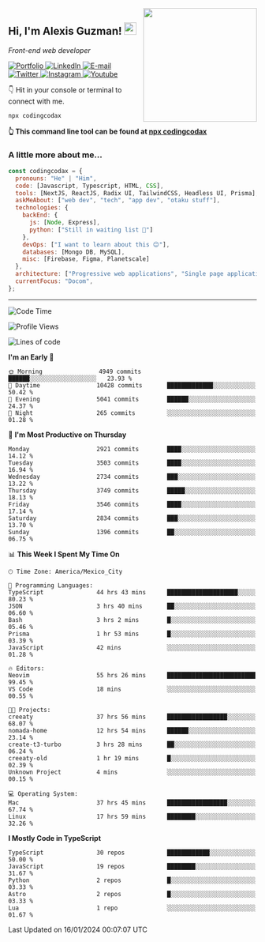 <img align='right' src="https://media.giphy.com/media/M9gbBd9nbDrOTu1Mqx/giphy.gif" width="230">
<h2>Hi, I'm Alexis Guzman! <img src="https://media.giphy.com/media/hvRJCLFzcasrR4ia7z/giphy.gif" width="25px"></h2>
<p><em>Front-end web developer</em></p>

<p>
  <a href='https://www.codingcodax.dev' target='_blank'>
    <img alt='Portfolio' src='https://img.shields.io/badge/Portfolio-black?logo=vercel&style=flat-square'>
  </a>
  <a href='https://linkedin.com/in/codingcodax' target='_blank'>
    <img alt='LinkedIn' src='https://img.shields.io/badge/LinkedIn-black?logo=LinkedIn&style=flat-square'>
  </a>
  <a href='mailto:codingcodax@gmail.com' target='_blank'>
    <img alt='E-mail' src='https://img.shields.io/badge/Email-black?logo=Gmail&style=flat-square'>
  </a>
  <a href='https://twitter.com/codingcodax' target='_blank'>
    <img alt='Twitter' src='https://img.shields.io/badge/Twitter-black?logo=Twitter&style=flat-square'>
  </a>
  <a href='https://www.instagram.com/codingcodax' target='_blank'>
    <img alt='Instagram' src='https://img.shields.io/badge/Instagram-black?logo=Instagram&style=flat-square'>
  </a>
  <a href='https://www.youtube.com/@codingcodax' target='_blank'>
    <img alt='Youtube' src='https://img.shields.io/badge/YouTube-black?logo=Youtube&style=flat-square'>
  </a>
</p>

👇 Hit in your console or terminal to connect with me.

```bash
npx codingcodax
```
**👆 This command line tool can be found at [npx codingcodax](https://github.com/codingcodax/npx-codingcodax)**

<h3>A little more about me...</h3>

```javascript
const codingcodax = {
  pronouns: "He" | "Him",
  code: [Javascript, Typescript, HTML, CSS],
  tools: [NextJS, ReactJS, Radix UI, TailwindCSS, Headless UI, Prisma],
  askMeAbout: ["web dev", "tech", "app dev", "otaku stuff"],
  technologies: {
    backEnd: {
      js: [Node, Express],
      python: ["Still in waiting list 🥲"]
    },
    devOps: ["I want to learn about this 😊"],
    databases: [Mongo DB, MySQL],
    misc: [Firebase, Figma, Planetscale]
  },
  architecture: ["Progressive web applications", "Single page applications"],
  currentFocus: "Docom",
};
```

---

<!--START_SECTION:waka-->
![Code Time](http://img.shields.io/badge/Code%20Time-2%2C147%20hrs%2055%20mins-blue)

![Profile Views](http://img.shields.io/badge/Profile%20Views-2-blue)

![Lines of code](https://img.shields.io/badge/From%20Hello%20World%20I%27ve%20Written-9.3%20million%20lines%20of%20code-blue)

**I'm an Early 🐤** 

```text
🌞 Morning                4949 commits        ██████░░░░░░░░░░░░░░░░░░░   23.93 % 
🌆 Daytime                10428 commits       █████████████░░░░░░░░░░░░   50.42 % 
🌃 Evening                5041 commits        ██████░░░░░░░░░░░░░░░░░░░   24.37 % 
🌙 Night                  265 commits         ░░░░░░░░░░░░░░░░░░░░░░░░░   01.28 % 
```
📅 **I'm Most Productive on Thursday** 

```text
Monday                   2921 commits        ████░░░░░░░░░░░░░░░░░░░░░   14.12 % 
Tuesday                  3503 commits        ████░░░░░░░░░░░░░░░░░░░░░   16.94 % 
Wednesday                2734 commits        ███░░░░░░░░░░░░░░░░░░░░░░   13.22 % 
Thursday                 3749 commits        █████░░░░░░░░░░░░░░░░░░░░   18.13 % 
Friday                   3546 commits        ████░░░░░░░░░░░░░░░░░░░░░   17.14 % 
Saturday                 2834 commits        ███░░░░░░░░░░░░░░░░░░░░░░   13.70 % 
Sunday                   1396 commits        ██░░░░░░░░░░░░░░░░░░░░░░░   06.75 % 
```


📊 **This Week I Spent My Time On** 

```text
🕑︎ Time Zone: America/Mexico_City

💬 Programming Languages: 
TypeScript               44 hrs 43 mins      ████████████████████░░░░░   80.23 % 
JSON                     3 hrs 40 mins       ██░░░░░░░░░░░░░░░░░░░░░░░   06.60 % 
Bash                     3 hrs 2 mins        █░░░░░░░░░░░░░░░░░░░░░░░░   05.46 % 
Prisma                   1 hr 53 mins        █░░░░░░░░░░░░░░░░░░░░░░░░   03.39 % 
JavaScript               42 mins             ░░░░░░░░░░░░░░░░░░░░░░░░░   01.28 % 

🔥 Editors: 
Neovim                   55 hrs 26 mins      █████████████████████████   99.45 % 
VS Code                  18 mins             ░░░░░░░░░░░░░░░░░░░░░░░░░   00.55 % 

🐱‍💻 Projects: 
creeaty                  37 hrs 56 mins      █████████████████░░░░░░░░   68.07 % 
nomada-home              12 hrs 54 mins      ██████░░░░░░░░░░░░░░░░░░░   23.14 % 
create-t3-turbo          3 hrs 28 mins       ██░░░░░░░░░░░░░░░░░░░░░░░   06.24 % 
creeaty-old              1 hr 19 mins        █░░░░░░░░░░░░░░░░░░░░░░░░   02.39 % 
Unknown Project          4 mins              ░░░░░░░░░░░░░░░░░░░░░░░░░   00.15 % 

💻 Operating System: 
Mac                      37 hrs 45 mins      █████████████████░░░░░░░░   67.74 % 
Linux                    17 hrs 59 mins      ████████░░░░░░░░░░░░░░░░░   32.26 % 
```

**I Mostly Code in TypeScript** 

```text
TypeScript               30 repos            ████████████░░░░░░░░░░░░░   50.00 % 
JavaScript               19 repos            ████████░░░░░░░░░░░░░░░░░   31.67 % 
Python                   2 repos             █░░░░░░░░░░░░░░░░░░░░░░░░   03.33 % 
Astro                    2 repos             █░░░░░░░░░░░░░░░░░░░░░░░░   03.33 % 
Lua                      1 repo              ░░░░░░░░░░░░░░░░░░░░░░░░░   01.67 % 
```




 Last Updated on 16/01/2024 00:07:07 UTC
<!--END_SECTION:waka-->
